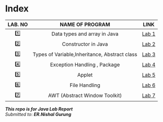 # Index

LAB. NO | NAME OF PROGRAM | LINK
:------:|:---------------:|:---:
:one: | Data types and array in Java | [Lab 1](Lab1/readme.md)
:two: | Constructor in Java | [Lab 2](Lab2/readme.md)
:three: | Types of Variable,Inheritance, Abstract class |[Lab 3](Lab3/readme.md)
:four:| Exception Handling , Package | [Lab 4](Lab4/readme.md)
:five:| Applet | [Lab 5](Lab5/readme.md)
:six:| File Handling | [Lab 6](Lab6/readme.md)
:seven:| AWT (Abstract Window Toolkit) | [Lab 7](Lab7/readme.md)



***This repo is for Java Lab Report***\
*Submitted to*: ***ER.Nishal Gurung***

